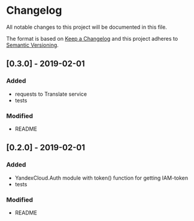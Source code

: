 # Changelog
All notable changes to this project will be documented in this file.

The format is based on [Keep a Changelog](http://keepachangelog.com/en/1.0.0/)
and this project adheres to [Semantic Versioning](http://semver.org/spec/v2.0.0.html).

## [0.3.0] - 2019-02-01
### Added
- requests to Translate service
- tests

### Modified
- README

## [0.2.0] - 2019-02-01
### Added
- YandexCloud.Auth module with token() function for getting IAM-token
- tests

### Modified
- README
